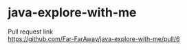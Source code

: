 # java-explore-with-me
Pull request link  
https://github.com/Far-FarAway/java-explore-with-me/pull/6 
